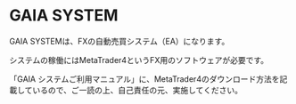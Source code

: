 # GAIA SYSTEM

GAIA SYSTEMは、FXの自動売買システム（EA）になります。

システムの稼働にはMetaTrader4というFX用のソフトウェアが必要です。

「GAIA システムご利用マニュアル」に、MetaTrader4のダウンロード方法を記載しているので、ご一読の上、自己責任の元、実施してください。
